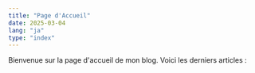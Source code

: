 ```yaml
---
title: "Page d'Accueil"
date: 2025-03-04
lang: "ja"
type: "index"
---
```

Bienvenue sur la page d'accueil de mon blog. Voici les derniers articles :
